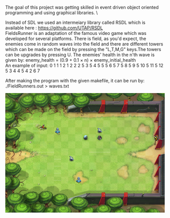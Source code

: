 The goal of this project was getting skilled in event driven object oriented programming and using graphical libraries. \


Instead of SDL we used an intermeiary library called RSDL which is available here : https://github.com/UTAP/RSDL \
FieldsRunner is an adaptation of the famous video game which was developed for several platforms.
There is field, as you'd expect, the enemies come in random waves into the field and there are different towers which can be made on the field by pressing 
the "L,T,M,G" keys.The towers can be upgrades by pressing U.
The enemies' health in the n'th wave is given by: ‫‪e‬‬nemy_health‬‬ ‫=‬ ‫‪(0.9‬‬ ‫‪+‬‬ ‫‪0.1‬‬ ‫×‬ ‫‪n‬‬) ‫×‬ ‫‪e‬‬nemy_initial_health \
An example of input:
‫‪0‬‬ ‫‪1‬‬ ‫‪1‬‬ ‫‪1‬‬ ‫‪2‬‬ ‫‪1‬‬ ‫‪2‬‬ ‫‪2‬‬ ‫‪2‬‬ ‫‪5‬‬ ‫‪3‬‬ ‫‪5‬‬ ‫‪4‬‬ ‫‪5‬‬ ‫‪5‬‬ ‫‪5‬‬ ‫‪6‬‬ ‫‪5‬‬ ‫‪7‬‬ ‫‪5‬‬ ‫‪8‬‬ ‫‪5‬‬ ‫‪9‬‬ ‫‪5‬‬ ‫‪10‬‬ ‫‪5‬‬ ‫‪11‬‬ ‫‪5‬‬ ‫‪12‬‬ ‫‪5‬‬
‫‪3‬‬ ‫‪4‬‬ ‫‪4‬‬ ‫‪5‬‬
‫‪4‬‬ ‫‪2‬‬ ‫‪6‬‬ ‫‪7‬‬

After making the program with the given makefile, it can be run by: ‫‪./FieldRunners.out‬‬ ‫<‬ ‫‪waves.txt‬‬

![alt text](https://github.com/pegimdp/Advanced-Programming-Course-Projects/blob/master/FieldRunners/game_example.png)
